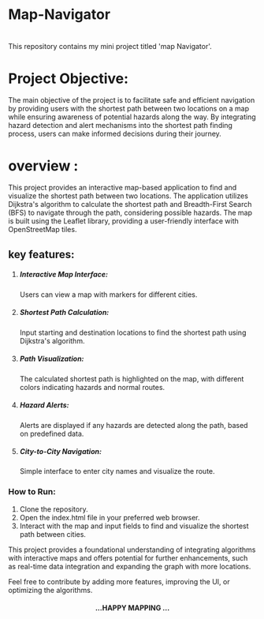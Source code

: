 # Map-Navigator
#
This repository contains my mini project titled 'map Navigator'.
#  Project Objective:
The main objective of the project is to facilitate safe and efficient navigation by 
providing users with the shortest path between two locations on a map while 
ensuring awareness of potential hazards along the way. By integrating hazard 
detection and alert mechanisms into the shortest path finding process, users can 
make informed decisions during their journey.
# overview :
This project provides an interactive map-based application to find and visualize the shortest path between two locations. The application utilizes Dijkstra's algorithm to calculate the shortest path and Breadth-First Search (BFS) to navigate through the path, considering possible hazards. The map is built using the Leaflet library, providing a user-friendly interface with OpenStreetMap tiles.
## key features:
<html>
  <body>
    <ol>
      <li><h5>Interactive Map Interface:</h5><p>Users can view a map with markers for different cities.</p></li>
      <li><h5>Shortest Path Calculation:</h5><p>Input starting and destination locations to find the shortest path using Dijkstra's algorithm.</p></li>
      <li><h5>Path Visualization:</h5><p> The calculated shortest path is highlighted on the map, with different colors indicating hazards and normal routes.</p></li>
      <li><h5>Hazard Alerts:</h5><p>Alerts are displayed if any hazards are detected along the path, based on predefined data.</p></li>
      <li><h5>City-to-City Navigation: </h5><p> Simple interface to enter city names and visualize the route.</p></li>
    </ol>
     <h3>How to Run:</h3>
  <ol>
    <li>Clone the repository.</li>
    <li>Open the index.html file in your preferred web browser.</li>
    <li>Interact with the map and input fields to find and visualize the shortest path between cities.</li>
  </ol>
    <p>This project provides a foundational understanding of integrating algorithms with interactive maps and offers potential for further enhancements, such as real-time data integration and expanding the graph with more locations.</p>
    <p>Feel free to contribute by adding more features, improving the UI, or optimizing the algorithms. </p>
    <h4> <center>...HAPPY MAPPING ...</center></h4>
  </body>
</html>
